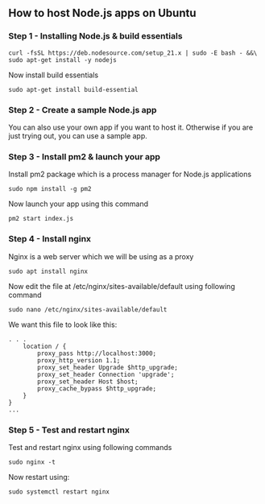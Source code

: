 ## How to host Node.js apps on Ubuntu

### Step 1 - Installing Node.js & build essentials
```
curl -fsSL https://deb.nodesource.com/setup_21.x | sudo -E bash - &&\
sudo apt-get install -y nodejs
```
Now install build essentials
```
sudo apt-get install build-essential
```

### Step 2 - Create a sample Node.js app
You can also use your own app if you want to host it. Otherwise if you are just trying out, you can use a sample app.


### Step 3 - Install pm2 & launch your app
Install pm2 package which is a process manager for Node.js applications
```
sudo npm install -g pm2
```

Now launch your app using this command
```
pm2 start index.js
```

### Step 4 - Install nginx
Nginx is a web server which we will be using as a proxy
```
sudo apt install nginx
```

Now edit the file at /etc/nginx/sites-available/default using following command 
```
sudo nano /etc/nginx/sites-available/default
```

We want this file to look like this:
```
. . .
    location / {
        proxy_pass http://localhost:3000;
        proxy_http_version 1.1;
        proxy_set_header Upgrade $http_upgrade;
        proxy_set_header Connection 'upgrade';
        proxy_set_header Host $host;
        proxy_cache_bypass $http_upgrade;
    }
}
...
```

### Step 5 - Test and restart nginx
Test and restart nginx using following commands
```
sudo nginx -t
```
Now restart using:
```
sudo systemctl restart nginx
``` 